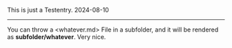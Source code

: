 This is just a Testentry. 2024-08-10

----

You can throw a <whatever.md> File in a subfolder, and it will be rendered as **subfolder/whatever**. Very nice. 

